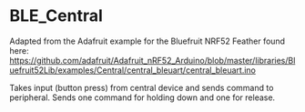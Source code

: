 # BLE_Central

Adapted from the Adafruit example for the Bluefruit NRF52 Feather found here: https://github.com/adafruit/Adafruit_nRF52_Arduino/blob/master/libraries/Bluefruit52Lib/examples/Central/central_bleuart/central_bleuart.ino

Takes input (button press) from central device and sends command to peripheral.  Sends one command for holding down and one for release.

